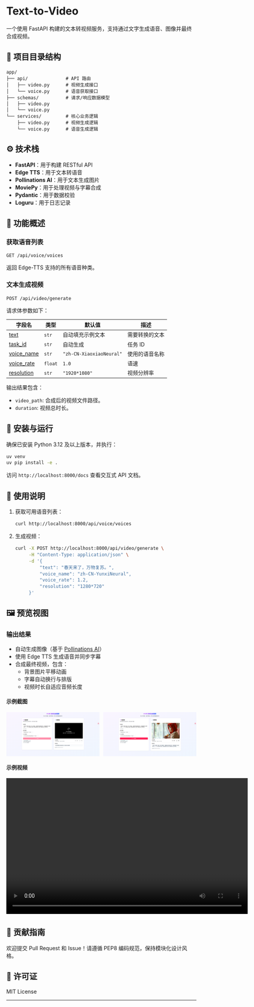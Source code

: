 # Text-to-Video

一个使用 FastAPI 构建的文本转视频服务，支持通过文字生成语音、图像并最终合成视频。


## 📁 项目目录结构

```
app/
├── api/              # API 路由
│   ├── video.py      # 视频生成接口
│   └── voice.py      # 语音获取接口
├── schemas/          # 请求/响应数据模型
│   ├── video.py
│   └── voice.py
└── services/         # 核心业务逻辑
    ├── video.py      # 视频生成逻辑
    └── voice.py      # 语音生成逻辑
```


## ⚙️ 技术栈

- **FastAPI**：用于构建 RESTful API
- **Edge TTS**：用于文本转语音
- **Pollinations AI**：用于文本生成图片
- **MoviePy**：用于处理视频与字幕合成
- **Pydantic**：用于数据校验
- **Loguru**：用于日志记录

## 🧩 功能概述

### 获取语音列表

```http
GET /api/voice/voices
```


返回 Edge-TTS 支持的所有语音种类。

### 文本生成视频

```http
POST /api/video/generate
```


请求体参数如下：

| 字段名        | 类型     | 默认值                   | 描述             |
|---------------|----------|---------------------------|------------------|
| [text](file://D:\Workcode\python\text2video\app\schemas\video.py#L14-L16)        | `str`    | 自动填充示例文本          | 需要转换的文本   |
| [task_id](file://D:\Workcode\python\text2video\app\schemas\video.py#L17-L17)     | `str`    | 自动生成                  | 任务 ID          |
| [voice_name](file://D:\Workcode\python\text2video\app\schemas\video.py#L19-L19)  | `str`    | `"zh-CN-XiaoxiaoNeural"`  | 使用的语音名称   |
| [voice_rate](file://D:\Workcode\python\text2video\app\schemas\video.py#L20-L20)  | `float`  | `1.0`                     | 语速             |
| [resolution](file://D:\Workcode\python\text2video\app\schemas\video.py#L21-L21)  | `str`    | `"1920*1080"`             | 视频分辨率       |

输出结果包含：
- `video_path`: 合成后的视频文件路径。
- `duration`: 视频总时长。

## 🔧 安装与运行

确保已安装 Python 3.12 及以上版本，并执行：

```bash
uv venv
uv pip install -e .

```

访问 `http://localhost:8000/docs` 查看交互式 API 文档。

## 📝 使用说明

1. 获取可用语音列表：

   ```bash
   curl http://localhost:8000/api/voice/voices
   ```


2. 生成视频：

   ```bash
   curl -X POST http://localhost:8000/api/video/generate \
        -H "Content-Type: application/json" \
        -d '{
            "text": "春天来了，万物复苏。",
            "voice_name": "zh-CN-YunxiNeural",
            "voice_rate": 1.2,
            "resolution": "1280*720"
        }'
   ```

## 🖼️ 预览视图

### 输出结果
- 自动生成图像（基于 [Pollinations AI](https://pollinations.ai/)）
- 使用 Edge TTS 生成语音并同步字幕
- 合成最终视频，包含：
  - 背景图片平移动画
  - 字幕自动换行与排版
  - 视频时长自适应音频长度

#### 示例截图

<div style="display: flex; gap: 10px;">
  <img src="docs/1750082716586.jpg" width="49%" />
  <img src="docs/1750082753416.jpg" width="49%" />
</div>

#### 示例视频

<video width="640" height="360" controls>
  <source src="https://github.com/wieszheng/text2video/blob/master/docs/generated-video-1750083906912.mp4" type="video/mp4">
  您的浏览器不支持视频播放。
</video>


## 🤝 贡献指南

欢迎提交 Pull Request 和 Issue！请遵循 PEP8 编码规范，保持模块化设计风格。

## 📄 许可证

MIT License

---